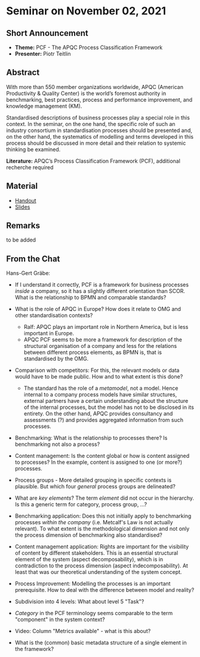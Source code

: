 # Seminar on November 02, 2021

## Short Announcement

* __Theme:__   PCF - The APQC Process Classification Framework
* __Presenter:__ Piotr Teitlin

## Abstract

With more than 550 member organizations worldwide, APQC (American Productivity
& Quality Center) is the world’s foremost authority in benchmarking, best
practices, process and performance improvement, and knowledge management (KM).

Standardised descriptions of business processes play a special role in this
context.  In the seminar, on the one hand, the specific role of such an
industry consortium in standardisation processes should be presented and, on
the other hand, the systematics of modelling and terms developed in this
process should be discussed in more detail and their relation to systemic
thinking be examined.

__Literature:__ APQC’s Process Classification Framework (PCF), additional
recherche required

## Material

* [Handout](Handout.pdf)
* [Slides](Slides.pdf)

## Remarks

to be added

## From the Chat

Hans-Gert Gräbe:

- If I understand it correctly, PCF is a framework for business processes
  _inside_ a company, so it has a slightly different orientation than SCOR.
  What is the relationship to BPMN and comparable standards?

- What is the role of APQC in Europe? How does it relate to OMG and other
  standardisation contexts?
  - Ralf: APQC plays an important role in Northern America, but is less
    important in Europe.
  - APQC PCF seems to be more a framework for description of the structural
    organisation of a company and less for the relations between different
    process elements, as BPMN is, that is standardised by the OMG.
  
- Comparison with competitors: For this, the relevant models or data would
  have to be made public. How and to what extent is this done?
  - The standard has the role of a _metamodel_, not a model.  Hence internal
    to a company process models have similar structures, external partners
    have a certain understanding about the structure of the internal
    processes, but the model has not to be disclosed in its entirety.  On the
    other hand, APQC provides consultancy and assessments (?) and provides
    aggregated information from such processes.

- Benchmarking: What is the relationship to processes there? Is benchmarking
  not also a process?

- Content management: Is the content global or how is content assigned to
  processes? In the example, content is assigned to one (or more?) processes.

- Process groups - More detailed grouping in specific contexts is plausible.
  But which four _general_ process groups are delineated?

- What are _key elements_? The term _element_ did not occur in the hierarchy.
  Is this a generic term for category, process group, ...? 

- Benchmarking application: Does this not initially apply to benchmarking
  processes _within the company_ (i.e. Metcalf's Law is not actually
  relevant).  To what extent is the methodological dimension and not only the
  process dimension of benchmarking also standardised?

- Content management application: Rights are important for the visibility of
  content by different stakeholders. This is an essential structural element
  of the system (aspect decomposability), which is in contradiction to the
  process dimension (aspect indecomposability).  At least that was our
  theoretical understanding of the system concept.

- Process Improvement: Modelling the processes is an important prerequisite.
  How to deal with the difference between model and reality?

- Subdivision into 4 levels: What about level 5 "Task"?

- _Category_ in the PCF terminology seems comparable to the term "component"
  in the system context?

- Video: Column "Metrics available" - what is this about? 

- What is the (common) basic metadata structure of a single element in the
  framework?